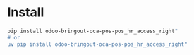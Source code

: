 # Install

```bash
pip install odoo-bringout-oca-pos-pos_hr_access_right"
# or
uv pip install odoo-bringout-oca-pos-pos_hr_access_right"
```
